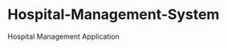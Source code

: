 # Hospital-Management-System
Hospital Management Application                                                                       
